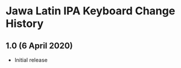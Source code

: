 Jawa Latin IPA Keyboard Change History
=============================================

1.0 (6 April 2020)
-------------------------------------
* Initial release
